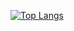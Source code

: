 [![Top Langs](https://github-readme-stats.vercel.app/api/top-langs/?username=jaine21)](https://github.com/anuraghazra/github-readme-stats)
